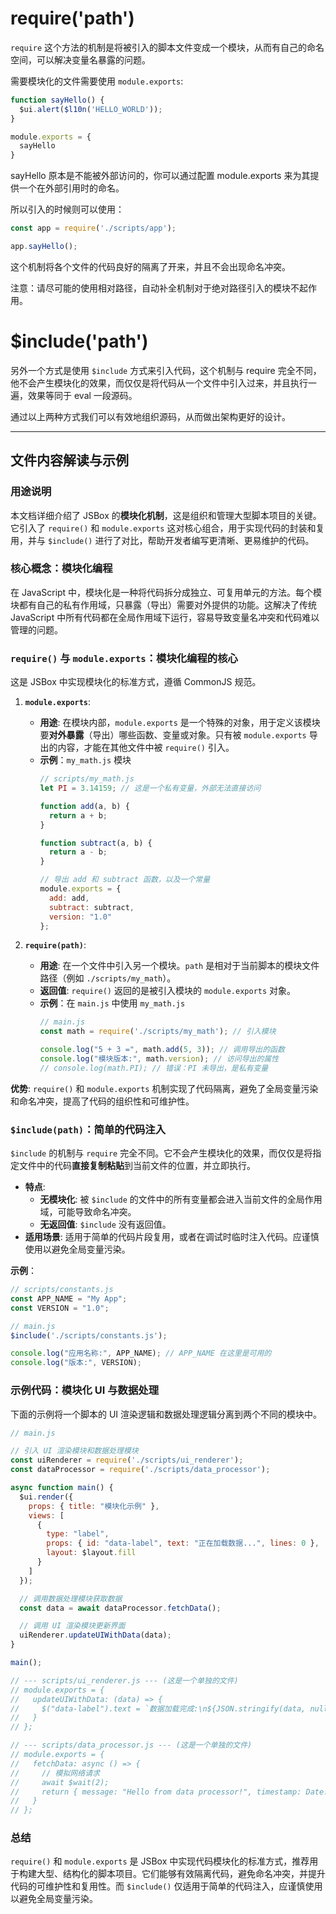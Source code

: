 # require('path')

`require` 这个方法的机制是将被引入的脚本文件变成一个模块，从而有自己的命名空间，可以解决变量名暴露的问题。

需要模块化的文件需要使用 `module.exports`:


```js
function sayHello() {
  $ui.alert($l10n('HELLO_WORLD'));
}

module.exports = {
  sayHello
}
```

sayHello 原本是不能被外部访问的，你可以通过配置 module.exports 来为其提供一个在外部引用时的命名。

所以引入的时候则可以使用：

```js
const app = require('./scripts/app');

app.sayHello();
```

这个机制将各个文件的代码良好的隔离了开来，并且不会出现命名冲突。

注意：请尽可能的使用相对路径，自动补全机制对于绝对路径引入的模块不起作用。

# $include('path')

另外一个方式是使用 `$include` 方式来引入代码，这个机制与 require 完全不同，他不会产生模块化的效果，而仅仅是将代码从一个文件中引入过来，并且执行一遍，效果等同于 eval 一段源码。

通过以上两种方式我们可以有效地组织源码，从而做出架构更好的设计。

---

## 文件内容解读与示例

### 用途说明

本文档详细介绍了 JSBox 的**模块化机制**，这是组织和管理大型脚本项目的关键。它引入了 `require()` 和 `module.exports` 这对核心组合，用于实现代码的封装和复用，并与 `$include()` 进行了对比，帮助开发者编写更清晰、更易维护的代码。

### 核心概念：模块化编程

在 JavaScript 中，模块化是一种将代码拆分成独立、可复用单元的方法。每个模块都有自己的私有作用域，只暴露（导出）需要对外提供的功能。这解决了传统 JavaScript 中所有代码都在全局作用域下运行，容易导致变量名冲突和代码难以管理的问题。

### `require()` 与 `module.exports`：模块化编程的核心

这是 JSBox 中实现模块化的标准方式，遵循 CommonJS 规范。

1.  **`module.exports`**: 
    -   **用途**: 在模块内部，`module.exports` 是一个特殊的对象，用于定义该模块要**对外暴露**（导出）哪些函数、变量或对象。只有被 `module.exports` 导出的内容，才能在其他文件中被 `require()` 引入。
    -   **示例**：`my_math.js` 模块
        ```javascript
        // scripts/my_math.js
        let PI = 3.14159; // 这是一个私有变量，外部无法直接访问

        function add(a, b) {
          return a + b;
        }

        function subtract(a, b) {
          return a - b;
        }

        // 导出 add 和 subtract 函数，以及一个常量
        module.exports = {
          add: add,
          subtract: subtract,
          version: "1.0"
        };
        ```

2.  **`require(path)`**: 
    -   **用途**: 在一个文件中引入另一个模块。`path` 是相对于当前脚本的模块文件路径（例如 `./scripts/my_math`）。
    -   **返回值**: `require()` 返回的是被引入模块的 `module.exports` 对象。
    -   **示例**：在 `main.js` 中使用 `my_math.js`
        ```javascript
        // main.js
        const math = require('./scripts/my_math'); // 引入模块

        console.log("5 + 3 =", math.add(5, 3)); // 调用导出的函数
        console.log("模块版本:", math.version); // 访问导出的属性
        // console.log(math.PI); // 错误：PI 未导出，是私有变量
        ```

**优势**: `require()` 和 `module.exports` 机制实现了代码隔离，避免了全局变量污染和命名冲突，提高了代码的组织性和可维护性。

### `$include(path)`：简单的代码注入

`$include` 的机制与 `require` 完全不同。它不会产生模块化的效果，而仅仅是将指定文件中的代码**直接复制粘贴**到当前文件的位置，并立即执行。

-   **特点**: 
    -   **无模块化**: 被 `$include` 的文件中的所有变量都会进入当前文件的全局作用域，可能导致命名冲突。
    -   **无返回值**: `$include` 没有返回值。
-   **适用场景**: 适用于简单的代码片段复用，或者在调试时临时注入代码。应谨慎使用以避免全局变量污染。

**示例**：

```javascript
// scripts/constants.js
const APP_NAME = "My App";
const VERSION = "1.0";

// main.js
$include('./scripts/constants.js');

console.log("应用名称:", APP_NAME); // APP_NAME 在这里是可用的
console.log("版本:", VERSION);
```

### 示例代码：模块化 UI 与数据处理

下面的示例将一个脚本的 UI 渲染逻辑和数据处理逻辑分离到两个不同的模块中。

```javascript
// main.js

// 引入 UI 渲染模块和数据处理模块
const uiRenderer = require('./scripts/ui_renderer');
const dataProcessor = require('./scripts/data_processor');

async function main() {
  $ui.render({
    props: { title: "模块化示例" },
    views: [
      {
        type: "label",
        props: { id: "data-label", text: "正在加载数据...", lines: 0 },
        layout: $layout.fill
      }
    ]
  });

  // 调用数据处理模块获取数据
  const data = await dataProcessor.fetchData();

  // 调用 UI 渲染模块更新界面
  uiRenderer.updateUIWithData(data);
}

main();

// --- scripts/ui_renderer.js --- (这是一个单独的文件)
// module.exports = {
//   updateUIWithData: (data) => {
//     $("data-label").text = `数据加载完成:\n${JSON.stringify(data, null, 2)}`;
//   }
// };

// --- scripts/data_processor.js --- (这是一个单独的文件)
// module.exports = {
//   fetchData: async () => {
//     // 模拟网络请求
//     await $wait(2);
//     return { message: "Hello from data processor!", timestamp: Date.now() };
//   }
// };
```

### 总结

`require()` 和 `module.exports` 是 JSBox 中实现代码模块化的标准方式，推荐用于构建大型、结构化的脚本项目。它们能够有效隔离代码，避免命名冲突，并提升代码的可维护性和复用性。而 `$include()` 仅适用于简单的代码注入，应谨慎使用以避免全局变量污染。 
